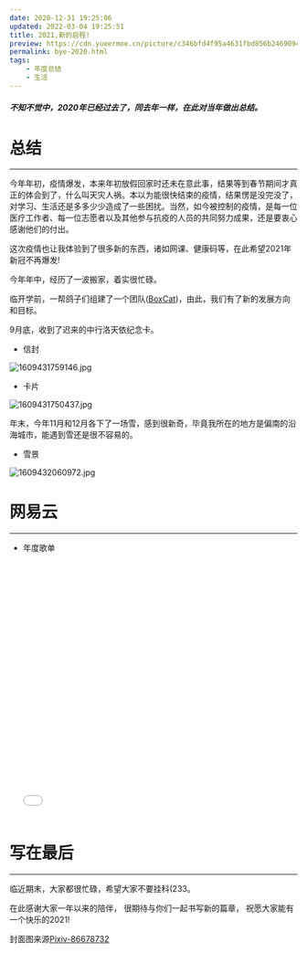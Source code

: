 ```yaml
---
date: 2020-12-31 19:25:06
updated: 2022-03-04 19:25:51
title: 2021,新的启程!
preview: https://cdn.yueermoe.cn/picture/c346bfd4f95a4631fbd856b246909416.png
permalink: bye-2020.html
tags:
    - 年度总结
    - 生活
---
```


##### 不知不觉中，2020年已经过去了，同去年一样，在此对当年做出总结。

# 总结

----

今年年初，疫情爆发，本来年初放假回家时还未在意此事，结果等到春节期间才真正的体会到了，什么叫天灾人祸。本以为能很快结束的疫情，结果愣是没完没了，对学习、生活还是多多少少造成了一些困扰。当然，如今被控制的疫情，是每一位医疗工作者、每一位志愿者以及其他参与抗疫的人员的共同努力成果，还是要衷心感谢他们的付出。

这次疫情也让我体验到了很多新的东西，诸如网课、健康码等，在此希望2021年新冠不再爆发!

今年年中，经历了一波搬家，着实很忙碌。

临开学前，一帮鸽子们组建了一个团队([BoxCat][1])，由此，我们有了新的发展方向和目标。

9月底，收到了迟来的中行洛天依纪念卡。

 - 信封

![1609431759146.jpg][3]

 - 卡片

![1609431750437.jpg][2]


年末，今年11月和12月各下了一场雪，感到很新奇，毕竟我所在的地方是偏南的沿海城市，能遇到雪还是很不容易的。

 - 雪景

![1609432060972.jpg][4]

# 网易云

----

 - 年度歌单

<iframe frameborder="no" border="0" marginwidth="0" marginheight="0" width="100%" height="450 "src="//music.163.com/outchain/player?type=0&id=5404565518&auto=0&height=430">
</iframe>

# 写在最后

----

临近期末，大家都很忙碌，希望大家不要挂科(233。

在此感谢大家一年以来的陪伴，
很期待与你们一起书写新的篇章，
祝愿大家能有一个快乐的2021!

封面图来源[Pixiv-86678732][5]


  [1]: https://boxcat.org
  [2]: https://cdn.yueermoe.cn/picture/e49886b6ac03cadf49e2e481dacf2839.jpg
  [3]: https://cdn.yueermoe.cn/picture/2fbd23f054426291ee288bc40fd1d68a.jpg
  [4]: https://cdn.yueermoe.cn/picture/1b5b26fec6ecb2e0641858a131734a47.jpg
  [5]: https://www.pixiv.net/artworks/86678732